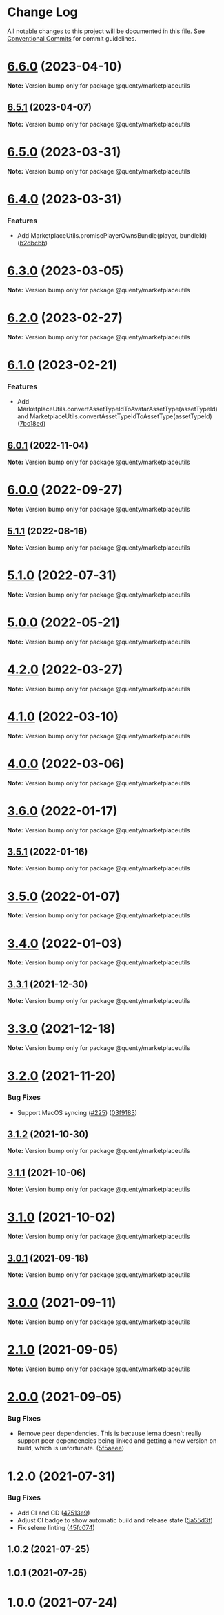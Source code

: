 # Change Log

All notable changes to this project will be documented in this file.
See [Conventional Commits](https://conventionalcommits.org) for commit guidelines.

# [6.6.0](https://github.com/Quenty/NevermoreEngine/compare/@quenty/marketplaceutils@6.5.1...@quenty/marketplaceutils@6.6.0) (2023-04-10)

**Note:** Version bump only for package @quenty/marketplaceutils





## [6.5.1](https://github.com/Quenty/NevermoreEngine/compare/@quenty/marketplaceutils@6.5.0...@quenty/marketplaceutils@6.5.1) (2023-04-07)

**Note:** Version bump only for package @quenty/marketplaceutils





# [6.5.0](https://github.com/Quenty/NevermoreEngine/compare/@quenty/marketplaceutils@6.4.0...@quenty/marketplaceutils@6.5.0) (2023-03-31)

**Note:** Version bump only for package @quenty/marketplaceutils





# [6.4.0](https://github.com/Quenty/NevermoreEngine/compare/@quenty/marketplaceutils@6.3.0...@quenty/marketplaceutils@6.4.0) (2023-03-31)


### Features

* Add MarketplaceUtils.promisePlayerOwnsBundle(player, bundleId) ([b2dbcbb](https://github.com/Quenty/NevermoreEngine/commit/b2dbcbb8b2e002fdf519e71a73a7fcba1e4a2f5c))





# [6.3.0](https://github.com/Quenty/NevermoreEngine/compare/@quenty/marketplaceutils@6.2.0...@quenty/marketplaceutils@6.3.0) (2023-03-05)

**Note:** Version bump only for package @quenty/marketplaceutils





# [6.2.0](https://github.com/Quenty/NevermoreEngine/compare/@quenty/marketplaceutils@6.1.0...@quenty/marketplaceutils@6.2.0) (2023-02-27)

**Note:** Version bump only for package @quenty/marketplaceutils





# [6.1.0](https://github.com/Quenty/NevermoreEngine/compare/@quenty/marketplaceutils@6.0.1...@quenty/marketplaceutils@6.1.0) (2023-02-21)


### Features

* Add MarketplaceUtils.convertAssetTypeIdToAvatarAssetType(assetTypeId) and MarketplaceUtils.convertAssetTypeIdToAssetType(assetTypeId) ([7bc18ed](https://github.com/Quenty/NevermoreEngine/commit/7bc18ed2afc55b45c4ba98f87ac0f7132eb94a9c))





## [6.0.1](https://github.com/Quenty/NevermoreEngine/compare/@quenty/marketplaceutils@6.0.0...@quenty/marketplaceutils@6.0.1) (2022-11-04)

**Note:** Version bump only for package @quenty/marketplaceutils





# [6.0.0](https://github.com/Quenty/NevermoreEngine/compare/@quenty/marketplaceutils@5.1.1...@quenty/marketplaceutils@6.0.0) (2022-09-27)

**Note:** Version bump only for package @quenty/marketplaceutils





## [5.1.1](https://github.com/Quenty/NevermoreEngine/compare/@quenty/marketplaceutils@5.1.0...@quenty/marketplaceutils@5.1.1) (2022-08-16)

**Note:** Version bump only for package @quenty/marketplaceutils





# [5.1.0](https://github.com/Quenty/NevermoreEngine/compare/@quenty/marketplaceutils@5.0.0...@quenty/marketplaceutils@5.1.0) (2022-07-31)

**Note:** Version bump only for package @quenty/marketplaceutils





# [5.0.0](https://github.com/Quenty/NevermoreEngine/compare/@quenty/marketplaceutils@4.2.0...@quenty/marketplaceutils@5.0.0) (2022-05-21)

**Note:** Version bump only for package @quenty/marketplaceutils





# [4.2.0](https://github.com/Quenty/NevermoreEngine/compare/@quenty/marketplaceutils@4.1.0...@quenty/marketplaceutils@4.2.0) (2022-03-27)

**Note:** Version bump only for package @quenty/marketplaceutils





# [4.1.0](https://github.com/Quenty/NevermoreEngine/compare/@quenty/marketplaceutils@4.0.0...@quenty/marketplaceutils@4.1.0) (2022-03-10)

**Note:** Version bump only for package @quenty/marketplaceutils





# [4.0.0](https://github.com/Quenty/NevermoreEngine/compare/@quenty/marketplaceutils@3.6.0...@quenty/marketplaceutils@4.0.0) (2022-03-06)

**Note:** Version bump only for package @quenty/marketplaceutils





# [3.6.0](https://github.com/Quenty/NevermoreEngine/compare/@quenty/marketplaceutils@3.5.1...@quenty/marketplaceutils@3.6.0) (2022-01-17)

**Note:** Version bump only for package @quenty/marketplaceutils





## [3.5.1](https://github.com/Quenty/NevermoreEngine/compare/@quenty/marketplaceutils@3.5.0...@quenty/marketplaceutils@3.5.1) (2022-01-16)

**Note:** Version bump only for package @quenty/marketplaceutils





# [3.5.0](https://github.com/Quenty/NevermoreEngine/compare/@quenty/marketplaceutils@3.4.0...@quenty/marketplaceutils@3.5.0) (2022-01-07)

**Note:** Version bump only for package @quenty/marketplaceutils





# [3.4.0](https://github.com/Quenty/NevermoreEngine/compare/@quenty/marketplaceutils@3.3.1...@quenty/marketplaceutils@3.4.0) (2022-01-03)

**Note:** Version bump only for package @quenty/marketplaceutils





## [3.3.1](https://github.com/Quenty/NevermoreEngine/compare/@quenty/marketplaceutils@3.3.0...@quenty/marketplaceutils@3.3.1) (2021-12-30)

**Note:** Version bump only for package @quenty/marketplaceutils





# [3.3.0](https://github.com/Quenty/NevermoreEngine/compare/@quenty/marketplaceutils@3.2.0...@quenty/marketplaceutils@3.3.0) (2021-12-18)

**Note:** Version bump only for package @quenty/marketplaceutils





# [3.2.0](https://github.com/Quenty/NevermoreEngine/compare/@quenty/marketplaceutils@3.1.2...@quenty/marketplaceutils@3.2.0) (2021-11-20)


### Bug Fixes

* Support MacOS syncing ([#225](https://github.com/Quenty/NevermoreEngine/issues/225)) ([03f9183](https://github.com/Quenty/NevermoreEngine/commit/03f918392c6a5bdd33f8a17c38de371d1e06c67a))





## [3.1.2](https://github.com/Quenty/NevermoreEngine/compare/@quenty/marketplaceutils@3.1.1...@quenty/marketplaceutils@3.1.2) (2021-10-30)

**Note:** Version bump only for package @quenty/marketplaceutils





## [3.1.1](https://github.com/Quenty/NevermoreEngine/compare/@quenty/marketplaceutils@3.1.0...@quenty/marketplaceutils@3.1.1) (2021-10-06)

**Note:** Version bump only for package @quenty/marketplaceutils





# [3.1.0](https://github.com/Quenty/NevermoreEngine/compare/@quenty/marketplaceutils@3.0.1...@quenty/marketplaceutils@3.1.0) (2021-10-02)

**Note:** Version bump only for package @quenty/marketplaceutils





## [3.0.1](https://github.com/Quenty/NevermoreEngine/compare/@quenty/marketplaceutils@3.0.0...@quenty/marketplaceutils@3.0.1) (2021-09-18)

**Note:** Version bump only for package @quenty/marketplaceutils





# [3.0.0](https://github.com/Quenty/NevermoreEngine/compare/@quenty/marketplaceutils@2.1.0...@quenty/marketplaceutils@3.0.0) (2021-09-11)

**Note:** Version bump only for package @quenty/marketplaceutils





# [2.1.0](https://github.com/Quenty/NevermoreEngine/compare/@quenty/marketplaceutils@2.0.0...@quenty/marketplaceutils@2.1.0) (2021-09-05)

**Note:** Version bump only for package @quenty/marketplaceutils





# [2.0.0](https://github.com/Quenty/NevermoreEngine/compare/@quenty/marketplaceutils@1.2.0...@quenty/marketplaceutils@2.0.0) (2021-09-05)


### Bug Fixes

* Remove peer dependencies. This is because lerna doesn't really support peer dependencies being linked and getting a new version on build, which is unfortunate. ([5f5aeee](https://github.com/Quenty/NevermoreEngine/commit/5f5aeeea8de9975435309e53679f0ef7064f9dd0))





# 1.2.0 (2021-07-31)


### Bug Fixes

* Add CI and CD ([47513e9](https://github.com/Quenty/NevermoreEngine/commit/47513e9b568162707534af132396dd8756947dd3))
* Adjust CI badge to show automatic build and release state ([5a55d3f](https://github.com/Quenty/NevermoreEngine/commit/5a55d3f19bf8d66a760d67da9b56ed47fab74656))
* Fix selene linting ([45fc074](https://github.com/Quenty/NevermoreEngine/commit/45fc07489ee59127ac6582689f19a0e87c1e5b5a))



## 1.0.2 (2021-07-25)



## 1.0.1 (2021-07-25)



# 1.0.0 (2021-07-24)
